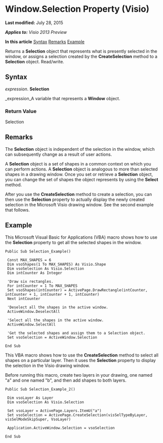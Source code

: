 
# Window.Selection Property (Visio)

 **Last modified:** July 28, 2015

 _**Applies to:** Visio 2013 Preview_

 **In this article**
 [Syntax](#sectionSection0)
 [Remarks](#sectionSection1)
 [Example](#sectionSection2)


Returns a  **Selection** object that represents what is presently selected in the window, or assigns a selection created by the **CreateSelection** method to a **Selection** object. Read/write.

## Syntax
<a name="sectionSection0"> </a>

 _expression_. **Selection**

 _expression_A variable that represents a  **Window** object.


### Return Value

Selection


## Remarks
<a name="sectionSection1"> </a>

The  **Selection** object is independent of the selection in the window, which can subsequently change as a result of user actions.

A  **Selection** object is a set of shapes in a common context on which you can perform actions. A **Selection** object is analogous to more than selected shapes in a drawing window. Once you set or retrieve a **Selection** object, you can change the set of shapes the object represents by using the **Select** method.

After you use the  **CreateSelection** method to create a selection, you can then use the **Selection** property to actually display the newly created selection in the Microsoft Visio drawing window. See the second example that follows.


## Example
<a name="sectionSection2"> </a>

This Microsoft Visual Basic for Applications (VBA) macro shows how to use the  **Selection** property to get all the selected shapes in the window.


```
Public Sub Selection_Example() 
 
 Const MAX_SHAPES = 6 
 Dim vsoShapes(1 To MAX_SHAPES) As Visio.Shape 
 Dim vsoSelection As Visio.Selection 
 Dim intCounter As Integer 
 
 'Draw six rectangles. 
 For intCounter = 1 To MAX_SHAPES 
 Set vsoShapes(intCounter) = ActivePage.DrawRectangle(intCounter, intCounter + 1, intCounter + 1, intCounter) 
 Next intCounter 
 
 'Deselect all the shapes in the active window. 
 ActiveWindow.DeselectAll 
 
 'Select all the shapes in the active window. 
 ActiveWindow.SelectAll 
 
 'Get the selected shapes and assign them to a Selection object. 
 Set vsoSelection = ActiveWindow.Selection 
 
End Sub 

```

This VBA macro shows how to use the  **CreateSelection** method to select all shapes on a particular layer. Then it uses the **Selection** property to display the selection in the Visio drawing window.

Before running this macro, create two layers in your drawing, one named "a" and one named "b", and then add shapes to both layers.




```
Public Sub Selection_Example_2() 
 
 Dim vsoLayer As Layer 
 Dim vsoSelection As Visio.Selection 
 
 Set vsoLayer = ActivePage.Layers.ItemU("a") 
 Set vsoSelection = ActivePage.CreateSelection(visSelTypeByLayer, visSelModeSkipSuper, VsoLayer) 
 
 Application.ActiveWindow.Selection = vsoSelection 
 
End Sub 

```

